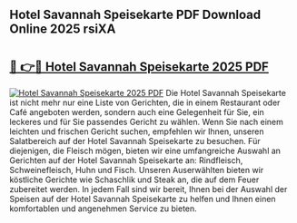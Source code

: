 ## Hotel Savannah Speisekarte PDF Download Online 2025 rsiXA

# <h2><a href="http://gccpko.nevu.top/?p=Hotel+Savannah+Speisekarte">🔗 👉🔴 Hotel Savannah Speisekarte 2025 PDF</a></h2>

[![Hotel Savannah Speisekarte 2025 PDF](https://i.imgur.com/dBaPXMq.png)](http://gccpko.nevu.top/?p=Hotel+Savannah+Speisekarte)
Die Hotel Savannah Speisekarte ist nicht mehr nur eine Liste von Gerichten, die in einem Restaurant oder Café angeboten werden, sondern auch eine Gelegenheit für Sie, ein leckeres und für Sie passendes Gericht zu wählen. Wenn Sie nach einem leichten und frischen Gericht suchen, empfehlen wir Ihnen, unseren Salatbereich auf der Hotel Savannah Speisekarte zu besuchen. Für diejenigen, die Fleisch mögen, bieten wir eine umfangreiche Auswahl an Gerichten auf der Hotel Savannah Speisekarte an: Rindfleisch, Schweinefleisch, Huhn und Fisch. Unseren Auserwählten bieten wir köstliche Gerichte wie Schaschlik und Steak an, die auf dem Feuer zubereitet werden. In jedem Fall sind wir bereit, Ihnen bei der Auswahl der Speisen auf der Hotel Savannah Speisekarte zu helfen und Ihnen einen komfortablen und angenehmen Service zu bieten.
